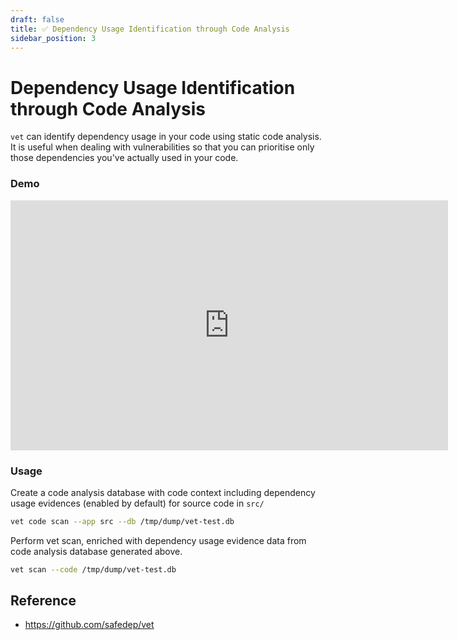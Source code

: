 ```yaml
---
draft: false
title: ✅ Dependency Usage Identification through Code Analysis
sidebar_position: 3
---
```


# Dependency Usage Identification through Code Analysis

`vet` can identify dependency usage in your code using static code analysis.
It is useful when dealing with vulnerabilities so that you can
prioritise only those dependencies you've actually used in your code.

### Demo

<iframe width="700" height="400" src="https://www.youtube.com/embed/yFUuMMAsnfI?si=hqL3SIIMjlN_kNpr" title="YouTube video player" frameborder="0" allow="accelerometer; autoplay; clipboard-write; encrypted-media; gyroscope; picture-in-picture; web-share" referrerpolicy="strict-origin-when-cross-origin" allowfullscreen></iframe>

### Usage

Create a code analysis database with code context
including dependency usage evidences (enabled by default) for source code in `src/`

```bash
vet code scan --app src --db /tmp/dump/vet-test.db
```

Perform vet scan, enriched with dependency usage evidence data from code analysis database generated above.

```bash
vet scan --code /tmp/dump/vet-test.db
```

## Reference

- https://github.com/safedep/vet
